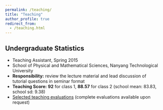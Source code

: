 ```yaml
---
permalink: /teaching/
title: "Teaching"
author_profile: true
redirect_from:
  - /teaching.html
---
```


## Undergraduate Statistics
* Teaching Assistant, Spring 2015
* School of Physical and Mathematical Sciences, Nanyang Technological University   
* **Responsibility:** review the lecture material and lead discussion of tutorial questions in seminar format     
* **Teaching Score:** **92** for class 1, **88.57** for class 2 (school mean: 83.83, school sd: 9.38)       
* [Selected teaching evaluations](/teaching_evaluations) (complete evaluations available upon request)
